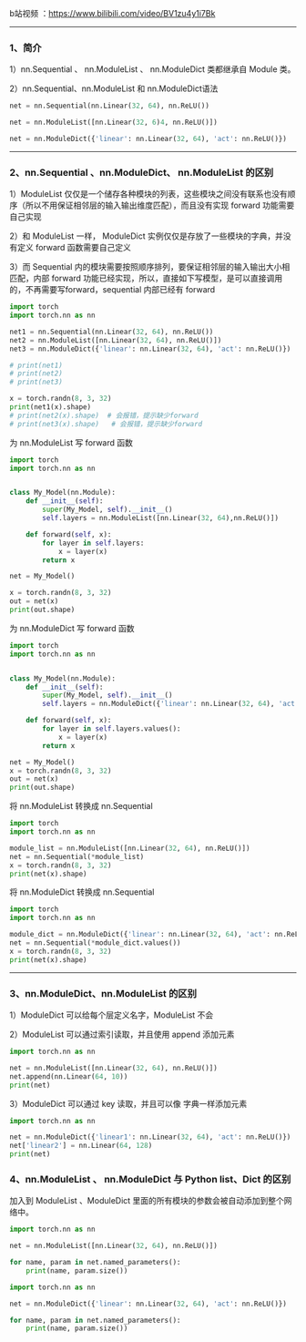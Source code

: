 b站视频 ：https://www.bilibili.com/video/BV1zu4y1i7Bk

----

### 1、简介

1）nn.Sequential 、 nn.ModuleList 、 nn.ModuleDict 类都继承自 Module 类。

2）nn.Sequential、nn.ModuleList 和 nn.ModuleDict语法

```python
net = nn.Sequential(nn.Linear(32, 64), nn.ReLU())

net = nn.ModuleList([nn.Linear(32, 6)4, nn.ReLU()])

net = nn.ModuleDict({'linear': nn.Linear(32, 64), 'act': nn.ReLU()})
```



----



### 2、nn.Sequential 、nn.ModuleDict、 nn.ModuleList 的区别

  1）ModuleList 仅仅是一个储存各种模块的列表，这些模块之间没有联系也没有顺序（所以不用保证相邻层的输入输出维度匹配），而且没有实现 forward 功能需要自己实现

  2）和 ModuleList 一样， ModuleDict 实例仅仅是存放了一些模块的字典，并没有定义 forward 函数需要自己定义

  3）而 Sequential 内的模块需要按照顺序排列，要保证相邻层的输入输出大小相匹配，内部 forward 功能已经实现，所以，直接如下写模型，是可以直接调用的，不再需要写forward，sequential 内部已经有 forward

```python
import torch
import torch.nn as nn

net1 = nn.Sequential(nn.Linear(32, 64), nn.ReLU())
net2 = nn.ModuleList([nn.Linear(32, 64), nn.ReLU()])
net3 = nn.ModuleDict({'linear': nn.Linear(32, 64), 'act': nn.ReLU()})

# print(net1)
# print(net2)
# print(net3)

x = torch.randn(8, 3, 32)
print(net1(x).shape)
# print(net2(x).shape)  # 会报错，提示缺少forward
# print(net3(x).shape)   # 会报错，提示缺少forward
```



为 nn.ModuleList 写 forward 函数

```python
import torch
import torch.nn as nn


class My_Model(nn.Module):
    def __init__(self):
        super(My_Model, self).__init__()
        self.layers = nn.ModuleList([nn.Linear(32, 64),nn.ReLU()])

    def forward(self, x):
        for layer in self.layers:
            x = layer(x)
        return x

net = My_Model()

x = torch.randn(8, 3, 32)
out = net(x)
print(out.shape)
```



为 nn.ModuleDict 写 forward 函数

```python
import torch
import torch.nn as nn


class My_Model(nn.Module):
    def __init__(self):
        super(My_Model, self).__init__()
        self.layers = nn.ModuleDict({'linear': nn.Linear(32, 64), 'act': nn.ReLU()})

    def forward(self, x):
        for layer in self.layers.values():
            x = layer(x)
        return x

net = My_Model()
x = torch.randn(8, 3, 32)
out = net(x)
print(out.shape)
```



将 nn.ModuleList 转换成 nn.Sequential

```python
import torch
import torch.nn as nn

module_list = nn.ModuleList([nn.Linear(32, 64), nn.ReLU()])
net = nn.Sequential(*module_list)
x = torch.randn(8, 3, 32)
print(net(x).shape)
```



将 nn.ModuleDict 转换成 nn.Sequential

```python
import torch
import torch.nn as nn

module_dict = nn.ModuleDict({'linear': nn.Linear(32, 64), 'act': nn.ReLU()})
net = nn.Sequential(*module_dict.values())
x = torch.randn(8, 3, 32)
print(net(x).shape)
```



----



### 3、nn.ModuleDict、nn.ModuleList 的区别

  1）ModuleDict 可以给每个层定义名字，ModuleList 不会

  2）ModuleList 可以通过索引读取，并且使用 append 添加元素

```python
import torch.nn as nn

net = nn.ModuleList([nn.Linear(32, 64), nn.ReLU()])
net.append(nn.Linear(64, 10))
print(net)
```

  3）ModuleDict 可以通过 key 读取，并且可以像 字典一样添加元素

```python
import torch.nn as nn

net = nn.ModuleDict({'linear1': nn.Linear(32, 64), 'act': nn.ReLU()})
net['linear2'] = nn.Linear(64, 128)
print(net)
```







### 4、nn.ModuleList 、 nn.ModuleDict 与 Python  list、Dict 的区别

加入到 ModuleList 、ModuleDict  里面的所有模块的参数会被自动添加到整个网络中。

```python
import torch.nn as nn

net = nn.ModuleList([nn.Linear(32, 64), nn.ReLU()])

for name, param in net.named_parameters():
    print(name, param.size())
```

```python
import torch.nn as nn

net = nn.ModuleDict({'linear': nn.Linear(32, 64), 'act': nn.ReLU()})

for name, param in net.named_parameters():
    print(name, param.size()) 
```

